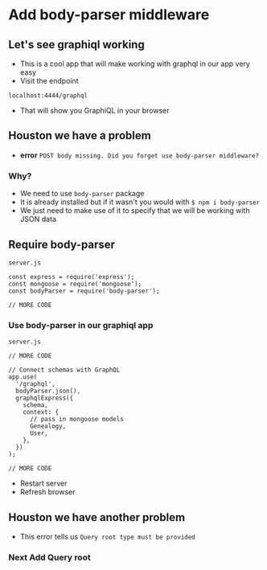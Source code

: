 # Add body-parser middleware

## Let's see graphiql working
* This is a cool app that will make working with graphql in our app very easy
* Visit the endpoint

`localhost:4444/graphql`

* That will show you GraphiQL in your browser

## Houston we have a problem
* **error** `POST body missing. Did you forget use body-parser middleware?`

### Why?
* We need to use `body-parser` package
* It is already installed but if it wasn't you would with `$ npm i body-parser`
* We just need to make use of it to specify that we will be working with JSON data

## Require body-parser
`server.js`

```
const express = require('express');
const mongoose = require('mongoose');
const bodyParser = require('body-parser');

// MORE CODE
```

### Use body-parser in our graphiql app
`server.js`

```
// MORE CODE

// Connect schemas with GraphQL
app.use(
  '/graphql',
  bodyParser.json(),
  graphqlExpress({
    schema,
    context: {
      // pass in mongoose models
      Genealogy,
      User,
    },
  })
);

// MORE CODE
```

* Restart server
* Refresh browser

## Houston we have another problem
* This error tells us `Query root type must be provided`

### Next Add Query root
